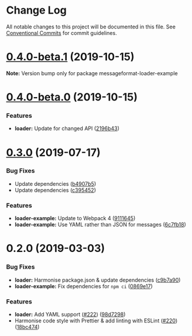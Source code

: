 # Change Log

All notable changes to this project will be documented in this file.
See [Conventional Commits](https://conventionalcommits.org) for commit guidelines.

# [0.4.0-beta.1](https://github.com/messageformat/messageformat/compare/messageformat-loader-example@0.4.0-beta.0...messageformat-loader-example@0.4.0-beta.1) (2019-10-15)

**Note:** Version bump only for package messageformat-loader-example





# [0.4.0-beta.0](https://github.com/messageformat/messageformat/compare/messageformat-loader-example@0.3.0...messageformat-loader-example@0.4.0-beta.0) (2019-10-15)


### Features

* **loader:** Update for changed API ([2196b43](https://github.com/messageformat/messageformat/commit/2196b43bbba3a9681488e60ad3bcb1472952c7f1))





# [0.3.0](https://github.com/messageformat/messageformat/compare/messageformat-loader-example@0.2.0...messageformat-loader-example@0.3.0) (2019-07-17)


### Bug Fixes

* Update dependencies ([b4907b5](https://github.com/messageformat/messageformat/commit/b4907b5))
* Update dependencies ([c395452](https://github.com/messageformat/messageformat/commit/c395452))


### Features

* **loader-example:** Update to Webpack 4 ([9111645](https://github.com/messageformat/messageformat/commit/9111645))
* **loader-example:** Use YAML rather than JSON for messages ([6c7fb18](https://github.com/messageformat/messageformat/commit/6c7fb18))





# 0.2.0 (2019-03-03)


### Bug Fixes

* **loader:** Harmonise package.json & update dependencies ([c9b7a90](https://github.com/messageformat/messageformat/commit/c9b7a90))
* **loader-example:** Fix dependencies for `npm ci` ([0869e17](https://github.com/messageformat/messageformat/commit/0869e17))


### Features

* **loader:** Add YAML support ([#222](https://github.com/messageformat/messageformat/issues/222)) ([98d7298](https://github.com/messageformat/messageformat/commit/98d7298))
* Harmonise code style with Prettier & add linting with ESLint ([#220](https://github.com/messageformat/messageformat/issues/220)) ([18bc474](https://github.com/messageformat/messageformat/commit/18bc474))
